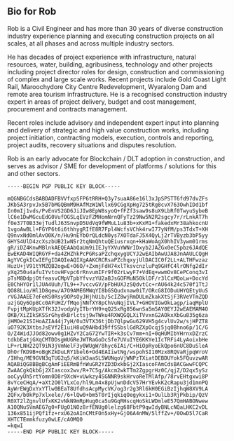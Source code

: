 ## Bio for Rob

Rob is a Civil Engineer and has more than 30 years of diverse construction industry experience planning and executing construction projects on all scales, at all phases and across multiple industry sectors.

He has decades of project experience with infrastructure, natural resources, water, building, agribusiness, technology and other projects including project director roles for design, construction and commissioning of complex and large scale works. Recent projects include Gold Coast Light Rail, Maroochydore City Centre Redevelopment, Wyaralong Dam and remote area tourism infrastructure. He is a recognised construction industry expert in areas of project delivery, budget and cost management, procurement and contracts management.

Recent roles include advisory and independent expert input into planning and delivery of strategic and high value construction works, including project initiation, contracting models, execution, controls and reporting, project audits, recovery situations and disputes resolution.

Rob is an early advocate for Blockchain / DLT adoption in construction, and serves as advisor / SME for development of platforms / solutions for this and other sectors.

```text
-----BEGIN PGP PUBLIC KEY BLOCK-----

mQGNBGCdsBABDADFBVVfxpSFP6tRRH+Q3y7suaA86e16l3xJpSPSTT6fd97dvZFs
JKbSA3rpvJx5B7bMGQBmM9HAfMzW1Wllx69CGgXpHg725tRg8cvX763OwhIDd1bf
In0mIj1vds/PvEnVS2GD6JiJIw8EpW8syoQ+fFZf3saw9s8uX9LbRf0TwyuSybeB
lC6e1DwMGcuEdG0VufOGSLqEVzFZMHomNrnQFyTz29Nw5N2R2sgcy7r/rLnkAT7h
f0e37T0B33ejTudlJ63SnvpD5UdVq9fWMuL1u83b+xKxM1+fakedxMr38ahkocnU
1vgoAwBLl+FGYP6t6i6thhygRIfE8R7Fpl4WcfsVChk4rwI77yNfM/ps3TdxT+XH
Q9nvxNd0mlAvO0K/n/Hu9nEYbOrQLdcN0ys7XOTdaFJ5X4QyLj2rTVByzb3bP5yy
GHYS4UlD4zcXszbUB21wNSr2tqNmQhtuQEiusrxqn+kHaWoAgX0hhIV3ywm01rms
gR/iDZ4KnwMBlnkAEQEAAbQaUm9iIEJyYXVuYWNrIDxyb2JAZGx0eC5pbz6JAdQE
EwEKAD4WIQRGYF+da4ZHZhkPcPGRsaPZchqxygUCYJ2wEAIbAwUJA8JnAAULCQgH
AgYVCgkICwIEFgIDAQIeAQIXgAAKCRCRsaPZchqxyjUlDACIC0f2LL+ALTHFwzaz
HuzU+jV91tYMZQB2ogwE+O6O/+ZxmjFdH74xlTksvcnzluPq9GHfC4lrONfg2dIr
yXq250u4afuIYvtovHFvpc6rRnvumIFr9f02rLwyF7+VdEq+wwmOv8CePConq3vI
pTsM8DdpjOtfeasvCMpVTpbYfvvzYU2aBJsGOFMuN50klDF/r3lCxMQoLw+DocYd
E0ChHYOr1lJUA4Uuh/TL9++7vccvGV/pFbHUXJzSQdvtCc+rAU64k24c570f1TtJ
QO88Lio/Hl1D8qew/A7O9AME6MWqYI8bGSQudxnaw0iT/ORcG8IODuUHYQEtyUuS
rVGJAAEE7eFeKS0Rsy9OPsOyJHjhUib/5cIZ8wjRmDULmZkakXtSjF3RVeVTmZQD
uzjGQy6Op8Cc0AFUHZ/fMqojNNfXY8pChVuNqjIVL7+GHOVIGwOkLagp/iaqMplU
FvpjtMpKUpXTfK32JvodpVyITbrYH9+qQ25xRg856wnSa5m5AY0EYJ2wEAEMAM4O
OKB/XiZIkSKSSrGhydkBrlctsj9wTWku4RXWQGQLXiTVvxnG2AOkxXbGu835g6za
jHMOe21SIHoAZIA44j7yH/0u3VTX36tjDb7QlpwGu629VH5g4cvlUv2w/sjHPZT8
uO792K3XtbsJsEVf2E1uiH8uQ9AHbd39ffSSbslGdRZXpOcqj5jq0Bhno6p/1C/G
O/Z4WidJJOd82owv0g1HZvY2CaG72YwTIR+k3sCv7mm+nI+0qHUMIbYHrnxDZrzC
tdkbEatjGXqCMTDDsgWUGReJWTRaGoDcSfe7UVuIYE6KKYe1IcTRFi4LyAoixbHe
LP+rLNH22QT9iN3jVmNelF3y0WUgW/8hyc6IAi/C+HiOpRyoEkQpo6nUC8DuSleA
DhOrfKD9B+oBgKZkDuLRY1bel6+Od4EAIiwtNg/wspohSI10Mzx8RQVaRjpqWroV
/IHhq/ME9GVN3qTUG2q5/kKiW3aaSL5WUNqoVjWNPzTXiatDEBDUYok5FQuvzwAR
AQABiQG8BBgBCgAmFiEERmBfnWuGR2YZD3DxkbGj2XIascoFAmCdsBACGwwFCQPC
ZwAACgkQkbGj2XIascox2wv/R+7C5g/Akcm2wkTTm2ZgpgrHz0C/qjZ/D2qx5ySz
ooCyyUh5rtYomn0D8r9XcW+vUwkzy4SGNNR9skHrvoReTMlAfp/78rvEHtgxwi8P
8vYceCHqA/+aXt2O0lYLxCo/hl9Lm4x8pUjwnDdcV57HrYEvkK2cRapu3jd1mnPQ
AyWrEWgDxYxYTlw0BEaT8UfdhsAcpMycVK/og3r2g3Rl6kH0EGiBzIjhqW8XV9LA
2QFx/b0kPp7xlxele//6+lQw0+bm5T0rIjqkiqOegykxi1+OulLb3RjPkbip/QzV
R0XT2lZgnvlUfxKK2vNkN9mRpHug0ca5u9GqRHscqHoSkLWDmleE57QmHABONwew
A1OQNuSVmAEG7g0+FUgO1NOz8rfENUg0lelzg68FbtP9qwIdyBNLcNQaLHKC2vDL
136x851ijPQf1fz+rxU62oAInCMtFOn5xHy+GjO6A4nMW/5lffZv+/0OwD5l7CaR
XHTCTEmmkfuzy0wLE/cAOMQ0
=kqwI
-----END PGP PUBLIC KEY BLOCK-----
```
